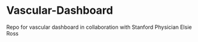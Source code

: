 # Vascular-Dashboard
Repo for vascular dashboard in collaboration with Stanford Physician Elsie Ross
